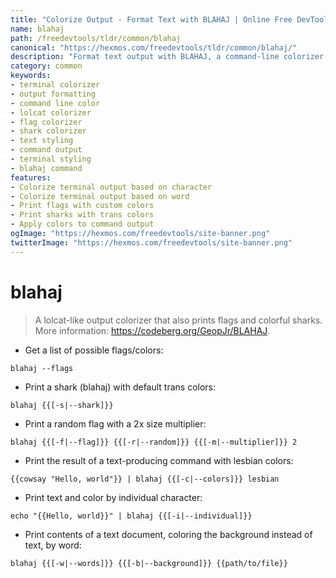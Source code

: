 ```yaml
---
title: "Colorize Output - Format Text with BLAHAJ | Online Free DevTools by Hexmos"
name: blahaj
path: /freedevtools/tldr/common/blahaj
canonical: "https://hexmos.com/freedevtools/tldr/common/blahaj/"
description: "Format text output with BLAHAJ, a command-line colorizer for flags and sharks. Add vibrant colors to your terminal. Free online tool, no registration required."
category: common
keywords:
- terminal colorizer
- output formatting
- command line color
- lolcat colorizer
- flag colorizer
- shark colorizer
- text styling
- command output
- terminal styling
- blahaj command
features:
- Colorize terminal output based on character
- Colorize terminal output based on word
- Print flags with custom colors
- Print sharks with trans colors
- Apply colors to command output
ogImage: "https://hexmos.com/freedevtools/site-banner.png"
twitterImage: "https://hexmos.com/freedevtools/site-banner.png"
---
```


# blahaj

> A lolcat-like output colorizer that also prints flags and colorful sharks.
> More information: <https://codeberg.org/GeopJr/BLAHAJ>.

- Get a list of possible flags/colors:

`blahaj --flags`

- Print a shark (blahaj) with default trans colors:

`blahaj {{[-s|--shark]}}`

- Print a random flag with a 2x size multiplier:

`blahaj {{[-f|--flag]}} {{[-r|--random]}} {{[-m|--multiplier]}} 2`

- Print the result of a text-producing command with lesbian colors:

`{{cowsay "Hello, world"}} | blahaj {{[-c|--colors]}} lesbian`

- Print text and color by individual character:

`echo "{{Hello, world}}" | blahaj {{[-i|--individual]}}`

- Print contents of a text document, coloring the background instead of text, by word:

`blahaj {{[-w|--words]}} {{[-b|--background]}} {{path/to/file}}`
